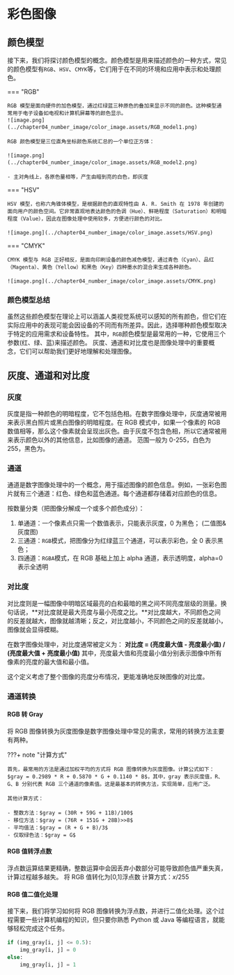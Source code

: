 # 彩色图像

## 颜色模型

接下来，我们将探讨颜色模型的概念。颜色模型是用来描述颜色的一种方式，常见的颜色模型有`RGB`、`HSV`、`CMYK`等，它们用于在不同的环境和应用中表示和处理颜色。

=== "RGB"

    RGB 模型是面向硬件的加色模型，通过红绿蓝三种原色的叠加来显示不同的颜色。这种模型通常用于电子设备如电视和计算机屏幕等的颜色显示。
    ![image.png](../chapter04_number_image/color_image.assets/RGB_model1.png)

    RGB 颜色模型是三位直角坐标颜色系统汇总的一个单位正方体：

    ![image.png](../chapter04_number_image/color_image.assets/RGB_model2.png)

    - 主对角线上，各原色量相等，产生由暗到亮的白色，即灰度

=== "HSV"

    HSV 模型，也称六角锥体模型，是根据颜色的直观特性由 A. R. Smith 在 1978 年创建的面向用户的颜色空间。它非常直观地表达颜色的色调（Hue）、鲜艳程度（Saturation）和明暗程度（Value），因此在图像处理中使用较多，方便进行颜色的对比。

    ![image.png](../chapter04_number_image/color_image.assets/HSV.png)

=== "CMYK"

    CMYK 模型与 RGB 正好相反，是面向印刷设备的颜色减色模型，通过青色（Cyan）、品红（Magenta）、黄色（Yellow）和黑色（Key）四种墨水的混合来生成各种颜色。

    ![image.png](../chapter04_number_image/color_image.assets/CMYK.png)

### 颜色模型总结

虽然这些颜色模型在理论上可以涵盖人类视觉系统可以感知的所有颜色，但它们在实际应用中的表现可能会因设备的不同而有所差异。因此，选择哪种颜色模型取决于特定的应用需求和设备特性。
其中，`RGB`颜色模型是最常用的一种，它使用三个参数(红、绿、蓝)来描述颜色。
灰度、通道和对比度也是图像处理中的重要概念，它们可以帮助我们更好地理解和处理图像。

## 灰度、通道和对比度

### 灰度

灰度是指一种颜色的明暗程度，它不包括色相。在数字图像处理中，灰度通常被用来表示黑白照片或黑白图像的明暗程度。在 RGB 模式中，如果一个像素的 RGB 数值相等，那么这个像素就会呈现出灰色。由于灰度不包含色相，所以它通常被用来表示颜色以外的其他信息，比如图像的通道。
范围一般为 0-255，白色为 255，黑色为。

### 通道

通道是数字图像处理中的一个概念，用于描述图像的颜色信息。例如，一张彩色图片就有三个通道：红色、绿色和蓝色通道。每个通道都存储着对应颜色的信息。

按数量分类（把图像分解成一个或多个颜色成分）：

1. 单通道：一个像素点只需一个数值表示，只能表示灰度，0 为黑色； (二值图&灰度图)
2. 三通道：`RGB`模式，把图像分为红绿蓝三个通道，可以表示彩色，全 0 表示黑色；
3. 四通道：`RGBA`模式，在 RGB 基础上加上 alpha 通道，表示透明度，alpha=0 表示全透明

### 对比度

对比度则是一幅图像中明暗区域最亮的白和最暗的黑之间不同亮度层级的测量。换句话说，**对比度就是最大亮度与最小亮度之比。**对比度越大，不同颜色之间的反差就越大，图像就越清晰；反之，对比度越小，不同颜色之间的反差就越小，图像就会显得模糊。

在数字图像处理中，对比度通常被定义为：
**对比度 = (亮度最大值 - 亮度最小值) / (亮度最大值 + 亮度最小值)**
其中，亮度最大值和亮度最小值分别表示图像中所有像素的亮度的最大值和最小值。

这个定义考虑了整个图像的亮度分布情况，更能准确地反映图像的对比度。

### 通道转换

#### RGB 转 Gray

将 RGB 图像转换为灰度图像是数字图像处理中常见的需求，常用的转换方法主要有两种。

???+ note "计算方式"

    首先，最常用的方法是通过加权平均的方式将 RGB 图像转换为灰度图像。计算公式如下：$gray = 0.2989 * R + 0.5870 * G + 0.1140 * B$，其中，gray 表示灰度值，R、G、B 分别代表 RGB 三个通道的像素值。这是最基本的转换方法，实现简单，应用广泛。

    其他计算方式：

    - 整数方法：$gray = (30R + 59G + 11B)/100$
    - 移位方法：$gray = (76R + 151G + 28B)>>8$
    - 平均值法：$gray = (R + G + B)/3$
    - 仅取绿色法：$gray = G$

#### RGB 值转浮点数

浮点数运算结果更精确，整数运算中会因丢弃小数部分可能导致颜色值严重失真，计算过程越多越失。
将 RGB 值转化为[0,1]浮点数 计算方式：$x/255$

#### RGB 值二值化处理

接下来，我们将学习如何将 RGB 图像转换为浮点数，并进行二值化处理。这个过程需要一些计算机编程的知识，但只要你熟悉 Python 或 Java 等编程语言，就能够轻松完成这个任务。

```python
if (img_gray[i, j] <= 0.5):
    img_gray[i, j] = 0
else:
    img_gray[i, j] = 1
```
